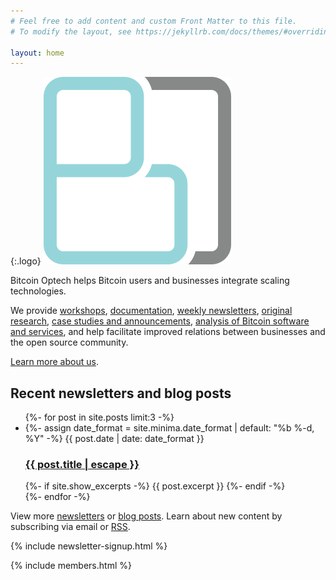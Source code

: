 ```yaml
---
# Feel free to add content and custom Front Matter to this file.
# To modify the layout, see https://jekyllrb.com/docs/themes/#overriding-theme-defaults

layout: home
---
```


{:.logo}
![Optech Logo](/img/logos/optech-notext.png)

Bitcoin Optech helps Bitcoin users and businesses integrate scaling
technologies.

We provide [workshops][], [documentation][scaling book], [weekly
newsletters][], [original research][dashboard], [case studies and
announcements][blog], [analysis of Bitcoin software and services][compatibility], and help facilitate improved relations between businesses
and the open source community.

[Learn more about us][about].

[scaling book]: https://github.com/bitcoinops/scaling-book
[workshops]: /workshops
[weekly newsletters]: /en/newsletters/
[dashboard]: https://dashboard.bitcoinops.org/
[blog]: /en/blog/
[about]: /about
[compatibility]: /en/compatibility/

<h2>Recent newsletters and blog posts</h2>
<ul class="post-list">
  {%- for post in site.posts limit:3 -%}
  <li>
    {%- assign date_format = site.minima.date_format | default: "%b %-d, %Y" -%}
    <span class="post-meta">{{ post.date | date: date_format }}</span>
    <h3>
      <a class="post-link" href="{{ post.url | relative_url }}">
        {{ post.title | escape }}
      </a>
    </h3>
    {%- if site.show_excerpts -%}
      {{ post.excerpt }}
    {%- endif -%}
  </li>
  {%- endfor -%}
</ul>

<p class="rss-subscribe">View more <a href="/en/newsletters/">newsletters</a> or <a href="/en/blog">blog posts</a>. Learn about new content by subscribing via email or <a href="{{ "/feed.xml" | relative_url }}">RSS</a>.</p>

{% include newsletter-signup.html %}

{% include members.html %}
